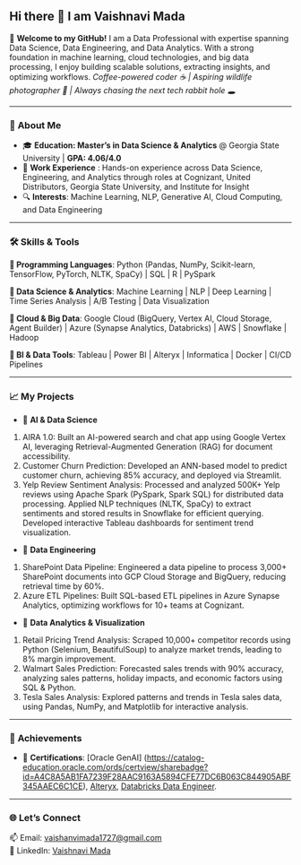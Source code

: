 ## Hi there 👋 I am Vaishnavi Mada

<!--
**Madavaishnavi/Madavaishnavi** is a ✨ _special_ ✨ repository because its `README.md` (this file) appears on your GitHub profile.

Here are some ideas to get you started:

- 🔭 I’m currently working on ...
- 🌱 I’m currently learning ...
- 👯 I’m looking to collaborate on ...
- 🤔 I’m looking for help with ...
- 💬 Ask me about ...
- 📫 How to reach me: ...
- 😄 Pronouns: ...
- ⚡ Fun fact: ...
-->
👋 **Welcome to my GitHub!** I am a Data Professional with expertise spanning Data Science, Data Engineering, and Data Analytics. With a strong foundation in machine learning, cloud technologies, and big data processing, I enjoy building scalable solutions, extracting insights, and optimizing workflows. 
*Coffee-powered coder ☕ | Aspiring wildlife photographer 📸 | Always chasing the next tech rabbit hole 🕳️*

---
### 🚀  **About Me** 
- 🎓  **Education: Master’s in Data Science & Analytics** @ Georgia State University | **GPA: 4.06/4.0** 
- 💼  **Work Experience** :  Hands-on experience across Data Science, Engineering, and Analytics through roles at Cognizant, United Distributors, Georgia State University, and Institute for Insight
- 🔍  **Interests**: Machine Learning, NLP, Generative AI, Cloud Computing, and Data Engineering
---


### 🛠️  **Skills & Tools**
**🔹 Programming Languages**: Python (Pandas, NumPy, Scikit-learn, TensorFlow, PyTorch, NLTK, SpaCy) | SQL | R | PySpark

**🔹 Data Science & Analytics**: Machine Learning | NLP | Deep Learning | Time Series Analysis | A/B Testing | Data Visualization

**🔹 Cloud & Big Data**: Google Cloud (BigQuery, Vertex AI, Cloud Storage, Agent Builder) | Azure (Synapse Analytics, Databricks) | AWS | Snowflake | Hadoop

**🔹 BI & Data Tools**: Tableau | Power BI | Alteryx | Informatica | Docker | CI/CD Pipelines


--- 
  
### 📈 **My Projects**
- 🔹 **AI & Data Science**
1. AIRA 1.0: Built an AI-powered search and chat app using Google Vertex AI, leveraging Retrieval-Augmented Generation (RAG) for document accessibility.
2. Customer Churn Prediction: Developed an ANN-based model to predict customer churn, achieving 85% accuracy, and deployed via Streamlit.
3. Yelp Review Sentiment Analysis: Processed and analyzed 500K+ Yelp reviews using Apache Spark (PySpark, Spark SQL) for distributed data processing. Applied NLP techniques (NLTK, SpaCy) to extract sentiments and stored results in Snowflake for efficient querying. Developed interactive Tableau dashboards for sentiment trend visualization.

   
- 🔹 **Data Engineering**
1. SharePoint Data Pipeline: Engineered a data pipeline to process 3,000+ SharePoint documents into GCP Cloud Storage and BigQuery, reducing retrieval time by 60%.
2. Azure ETL Pipelines: Built SQL-based ETL pipelines in Azure Synapse Analytics, optimizing workflows for 10+ teams at Cognizant.

- 🔹 **Data Analytics & Visualization**
1. Retail Pricing Trend Analysis: Scraped 10,000+ competitor records using Python (Selenium, BeautifulSoup) to analyze market trends, leading to 8% margin improvement.
2. Walmart Sales Prediction: Forecasted sales trends with 90% accuracy, analyzing sales patterns, holiday impacts, and economic factors using SQL & Python.
3. Tesla Sales Analysis: Explored patterns and trends in Tesla sales data, using Pandas, NumPy, and Matplotlib for interactive analysis.
---

### 🌟 **Achievements**  
 
- 📜 **Certifications**: [Oracle GenAI]
(https://catalog-education.oracle.com/ords/certview/sharebadge?id=A4C8A5AB1FA7239F28AAC9163A5894CFE77DC6B063C844905ABF345AAEC6C1CE), [Alteryx](https://community.alteryx.com/t5/badges/userbadgespage/user-id/641596/page/1), [Databricks Data Engineer](https://credentials.databricks.com/68586ac3-3f77-4366-be7e-3035fee5f242#acc.u58cExfn).  

---

### 🌐 **Let’s Connect**  
📫 Email: vaishanvimada1727@gmail.com  
💼 LinkedIn: [Vaishnavi Mada](https://www.linkedin.com/in/vaishnavi-mada/)

